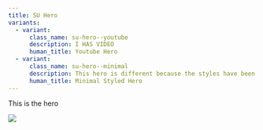 ```yaml
---
title: SU Hero
variants:
  - variant:
      class_name: su-hero--youtube
      description: I HAS VIDEO
      human_title: Youtube Hero
  - variant:
      class_name: su-hero--minimal
      description: This hero is different because the styles have been removed.
      human_title: Minimal Styled Hero
---
```

This is the hero



![](/img/photo-epel-stanford-campus.jpg)
